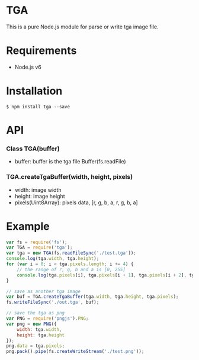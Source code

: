 TGA
========
This is a pure Node.js module for parse or write tga image file.

Requirements
========
* Node.js v6

Installation
========
```
$ npm install tga --save
```

API
========
### Class TGA(buffer)
* buffer: buffer is the tga file Buffer(fs.readFile)


### TGA.createTgaBuffer(width, height, pixels)
* width: image width
* height: image height
* pixels(Uint8Array): pixels data, [r, g, b, a, r, g, b, a]

Example
========
```js
var fs = require('fs');
var TGA = require('tga');
var tga = new TGA(fs.readFileSync('./test.tga'));
console.log(tga.width, tga.height);
for (var i = 0; i < tga.pixels.length; i += 4) {
    // the range of r, g, b and a is [0, 255]
    console.log(tga.pixels[i], tga.pixels[i + 1], tga.pixels[i + 2], tga.pixels[i + 3]);
}

// save as another tga image
var buf = TGA.createTgaBuffer(tga.width, tga.height, tga.pixels);
fs.writeFileSync('./out.tga', buf);

// save the tga as png
var PNG = require('pngjs').PNG;
var png = new PNG({
    width: tga.width,
    height: tga.height
});
png.data = tga.pixels;
png.pack().pipe(fs.createWriteStream('./test.png'));

```